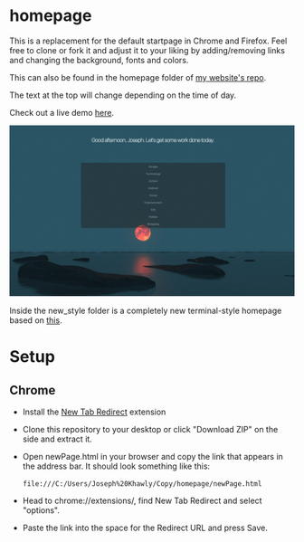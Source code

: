 # homepage
This is a replacement for the default startpage in Chrome and Firefox. Feel free to clone or fork it and adjust it to your liking by adding/removing links and changing the background, fonts and colors.

This can also be found in the homepage folder of [my website's repo](https://github.com/josephkhawly/personal-site).

The text at the top will change depending on the time of day.

Check out a live demo [here](http://josephkhawly.com/homepage).

![screenshot](https://raw.githubusercontent.com/josephkhawly/homepage/master/screenshot.png)

Inside the new_style folder is a completely new terminal-style homepage based on [this](https://github.com/xprmt/xprmt.github.io).

# Setup
## Chrome
- Install the [New Tab Redirect](https://chrome.google.com/webstore/detail/new-tab-redirect/icpgjfneehieebagbmdbhnlpiopdcmna?hl=en) extension
- Clone this repository to your desktop or click "Download ZIP" on the side and extract it.
- Open newPage.html in your browser and copy the link that appears in the address bar. It should look something like this:
  ```
  file:///C:/Users/Joseph%20Khawly/Copy/homepage/newPage.html
  ```

- Head to chrome://extensions/, find New Tab Redirect and select "options".
- Paste the link into the space for the Redirect URL and press Save.
